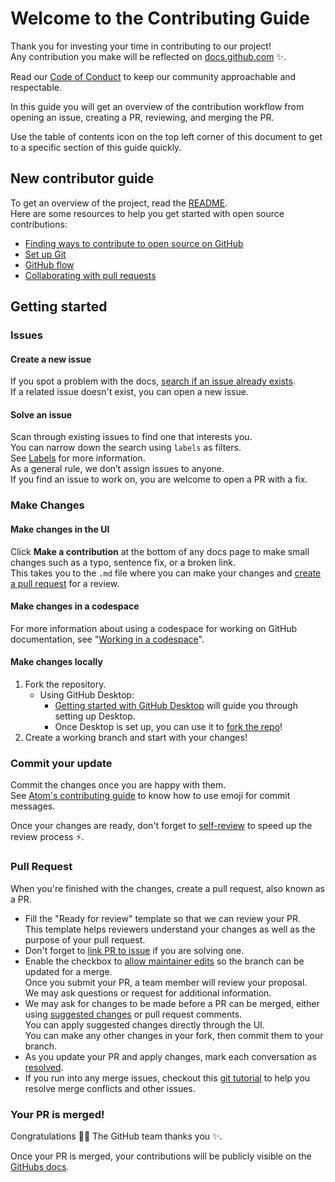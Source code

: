 # Welcome to the Contributing Guide
Thank you for investing your time in contributing to our project!\
Any contribution you make will be reflected on [docs.github.com](https://docs.github.com/en) :sparkles:.

Read our [Code of Conduct](./CODE_OF_CONDUCT.md) to keep our community approachable and respectable.

In this guide you will get an overview of the contribution workflow from opening an issue, creating a PR, reviewing, and merging the PR.

Use the table of contents icon on the top left corner of this document to get to a specific section of this guide quickly.

## New contributor guide
To get an overview of the project, read the [README](../README.md).\
Here are some resources to help you get started with open source contributions:
* [Finding ways to contribute to open source on GitHub][contribute-to-open-source]
* [Set up Git](https://docs.github.com/en/get-started/quickstart/set-up-git)
* [GitHub flow](https://docs.github.com/en/get-started/quickstart/github-flow)
* [Collaborating with pull requests](https://docs.github.com/en/github/collaborating-with-pull-requests)

## Getting started
### Issues
#### Create a new issue
If you spot a problem with the docs, [search if an issue already exists][search].\
If a related issue doesn't exist, you can open a new issue.

#### Solve an issue
Scan through existing issues to find one that interests you.\
You can narrow down the search using `labels` as filters.\
See [Labels](https://github.com/github/docs/blob/main/contributing/how-to-use-labels.md) for more information.\
As a general rule, we don’t assign issues to anyone.\
If you find an issue to work on, you are welcome to open a PR with a fix.

### Make Changes
#### Make changes in the UI
Click **Make a contribution** at the bottom of any docs page to make small changes such as a typo, sentence fix, or a broken link.\
This takes you to the `.md` file where you can make your changes and [create a pull request](#pull-request) for a review.

#### Make changes in a codespace
For more information about using a codespace for working on GitHub documentation,
see "[Working in a codespace](https://github.com/github/docs/blob/main/contributing/codespace.md)".

#### Make changes locally
1. Fork the repository.
	* Using GitHub Desktop:
		* [Getting started with GitHub Desktop][desktop] will guide you through setting up Desktop.
		* Once Desktop is set up, you can use it to [fork the repo][fork]!
2. Create a working branch and start with your changes!

### Commit your update
Commit the changes once you are happy with them.\
See [Atom's contributing guide](https://github.com/atom/atom/blob/master/CONTRIBUTING.md#git-commit-messages) to know how to use emoji for commit messages.

Once your changes are ready, don't forget to [self-review](https://github.com/github/docs/blob/main/contributing/self-review.md) to speed up the review process :zap:.

### Pull Request
When you're finished with the changes, create a pull request, also known as a PR.
* Fill the "Ready for review" template so that we can review your PR.\
This template helps reviewers understand your changes as well as the purpose of your pull request.
* Don't forget to [link PR to issue](https://docs.github.com/en/issues/tracking-your-work-with-issues/linking-a-pull-request-to-an-issue) if you are solving one.
* Enable the checkbox to [allow maintainer edits][edits] so the branch can be updated for a merge.\
Once you submit your PR, a team member will review your proposal.\
We may ask questions or request for additional information.
* We may ask for changes to be made before a PR can be merged, either using [suggested changes][changes] or pull request comments.\
You can apply suggested changes directly through the UI.\
You can make any other changes in your fork, then commit them to your branch.
* As you update your PR and apply changes, mark each conversation as [resolved][resolve].
* If you run into any merge issues, checkout this [git tutorial](https://github.com/skills/resolve-merge-conflicts) to help you resolve merge conflicts and other issues.

### Your PR is merged!
Congratulations :tada::tada: The GitHub team thanks you :sparkles:.

Once your PR is merged, your contributions will be publicly visible on the [GitHubs docs](https://docs.github.com/en).

<!-- Now that you are part of the GitHub docs community, see how else you can [contribute to the docs](/contributing/types-of-contributions.md). -->
[contribute-to-open-source]: <https://docs.github.com/en/get-started/exploring-projects-on-github/finding-ways-to-contribute-to-open-source-on-github>
[search]:
<https://docs.github.com/en/github/searching-for-information-on-github/searching-on-github/searching-issues-and-pull-requests#search-by-the-title-body-or-comments>
[desktop]: <https://docs.github.com/en/desktop/installing-and-configuring-github-desktop/getting-started-with-github-desktop>
[fork]: <https://docs.github.com/en/desktop/contributing-and-collaborating-using-github-desktop/cloning-and-forking-repositories-from-github-desktop>
[edits]: <https://docs.github.com/en/github/collaborating-with-issues-and-pull-requests/allowing-changes-to-a-pull-request-branch-created-from-a-fork>
[changes]: <https://docs.github.com/en/github/collaborating-with-issues-and-pull-requests/incorporating-feedback-in-your-pull-request>
[resolve]: <https://docs.github.com/en/github/collaborating-with-issues-and-pull-requests/commenting-on-a-pull-request#resolving-conversations>
